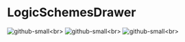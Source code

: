 # LogicSchemesDrawer
![github-small](https://sun1-88.userapi.com/dz96gwOfHVnc6WujFbP_akepeMxcfeLGSqymzA/GETK0TDTv6g.jpg"1")<br>
![github-small](https://sun1-88.userapi.com/T0NuH_r3-31rTMZ7xUkXEj1J9e96rb53V1PzQw/BsSXk-p0Wuo.jpg"2")<br>
![github-small](https://sun1-94.userapi.com/270xGCWEfjJC62yRUnHmXQg609-eoPJAdE2MKA/ZOYKpf6ozmM.jpg"3")<br>
